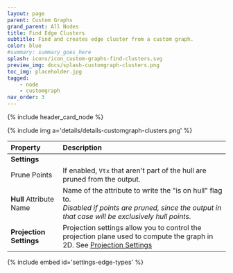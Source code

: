 ```yaml
---
layout: page
parent: Custom Graphs
grand_parent: All Nodes
title: Find Edge Clusters
subtitle: Find and creates edge cluster from a custom graph.
color: blue
#summary: summary_goes_here
splash: icons/icon_custom-graphs-find-clusters.svg
preview_img: docs/splash-customgraph-clusters.png
toc_img: placeholder.jpg
tagged: 
    - node
    - customgraph
nav_order: 3
---
```


{% include header_card_node %}

{% include img a='details/details-customgraph-clusters.png' %} 

| Property       | Description          |
|:-------------|:------------------|
|**Settings**||
| Prune Points           | If enabled, `Vtx` that aren't part of the hull are pruned from the output.   |
| **Hull** Attribute Name           | Name of the attribute to write the "is on hull" flag to.<br>*Disabled if points are pruned, since the output in that case will be exclusively hull points.* |
|**Projection Settings**| Projection settings allow you to control the projection plane used to compute the graph in 2D. See [Projection Settings](#settings-projection)|

{% include embed id='settings-edge-types' %}